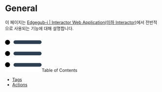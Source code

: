 # General
이 페이지는 <u>Edgegub-i | Interactor Web Application(이하 Interactor)</u>에서 전반적으로 사용되는 기능에 대해 설명합니다.

<div class="toc-title"><img src="../../img/icon/list.svg">Table of Contents</div>

- [Tags](tags.md)
- [Actions](actions.md)
